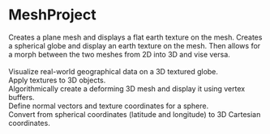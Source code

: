 # MeshProject
Creates a plane mesh and displays a flat earth texture on the mesh. Creates a spherical globe and display an earth texture on the mesh. Then allows for a morph between the two meshes from 2D into 3D and vise versa.\
\
Visualize real-world geographical data on a 3D textured globe.\
Apply textures to 3D objects.\
Algorithmically create a deforming 3D mesh and display it using vertex buffers.\
Define normal vectors and texture coordinates for a sphere.\
Convert from spherical coordinates (latitude and longitude) to 3D Cartesian coordinates.
